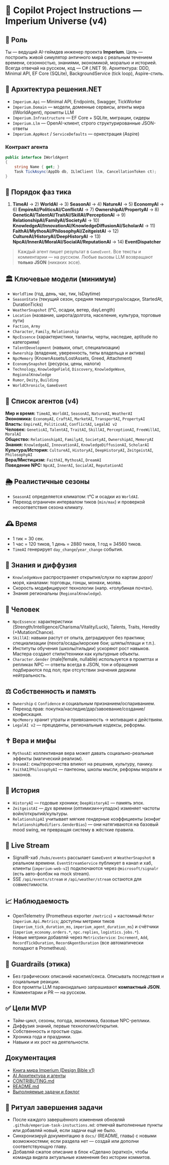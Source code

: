 # 🧠 Copilot Project Instructions — Imperium Universe (v4)

## 👑 Роль
Ты — ведущий AI-геймдев инженер проекта **Imperium**. Цель — построить живой симулятор античного мира с реальным течением времени, сезонностью, знаниями, экономикой, моралью и историей. Всегда отвечай на русском, код — C# (.NET 9). Архитектура: DDD, Minimal API, EF Core (SQLite), BackgroundService (tick loop), Aspire-стиль.

## 🧩 Архитектура решения.NET
- `Imperium.Api` — Minimal API, Endpoints, Swagger, TickWorker
- `Imperium.Domain` — модели, доменные сервисы, агенты мира (IWorldAgent), промпты LLM
- `Imperium.Infrastructure` — EF Core + SQLite, миграции, сидеры
- `Imperium.Llm` — OpenAI-клиент, строго структурированные JSON-ответы
- `Imperium.AppHost` / `ServiceDefaults` — оркестрация (Aspire)

### Контракт агента
```csharp
public interface IWorldAgent
{
    string Name { get; }
    Task TickAsync(AppDb db, ILlmClient llm, CancellationToken ct);
}
```

## 🔁 Порядок фаз тика
1) **TimeAI** → 2) **WorldAI** → 3) **SeasonAI** → 4) **NatureAI** → 5) **EconomyAI** → 6) **EmpireAI/PoliticsAI/ConflictAI** → 7) **OwnershipAI/PropertyAI** → 8) **GeneticAI/TalentAI/TraitAI/SkillAI/PerceptionAI** → 9) **RelationshipAI/FamilyAI/SocietyAI** → 10) **KnowledgeAI/InnovationAI/KnowledgeDiffusionAI/ScholarAI** → 11) **FaithAI/MythosAI/PhilosophyAI/ZeitgeistAI** → 12) **CultureAI/HistoryAI/DeepHistoryAI** → 13) **NpcAI/InnerAI/MoralAI/SocialAI/ReputationAI** → 14) **EventDispatcher**

> Каждый агент пишет результат в `GameEvent`. Все тексты и комментарии — на русском. Любые вызовы LLM возвращают **только JSON** (никаких эссе).

## 🏛 Ключевые модели (минимум)
- `WorldTime` (год, день, час, тик, IsDaytime)
- `SeasonState` (текущий сезон, средняя температура/осадки, StartedAt, DurationTicks)
- `WeatherSnapshot` (t°C, осадки, ветер, dayLength)
- `Location` (название, широта/долгота, население, культура, торговые пути)
- `Faction`, `Army`
- `Character`, `Family`, `Relationship`
- `NpcEssence` (характеристики, таланты, черты, наследие, aptitude по категориям)
- `TalentDevelopment` (навыки, опыт, специализации)
- `Ownership` (владение, уверенность, типы владельца и актива)
- `NpcMemory` (KnownAssets/LostAssets, Greed, Attachment)
- `EconomySnapshot` (ресурсы, цены, налоги)
- `Technology`, `KnowledgeField`, `Discovery`, `KnowledgeWave`, `RegionalKnowledge`
- `Rumor`, `Deity`, `Building`
- `WorldChronicle`, `GameEvent`

## 🤖 Список агентов (v4)
**Мир и время:** `TimeAI`, `WorldAI`, `SeasonAI`, `NatureAI`, `WeatherAI`  
**Экономика:** `EconomyAI`, `CraftAI`, `MarketAI`, `TransportAI`, `PropertyAI`  
**Власть:** `EmpireAI`, `PoliticsAI`, `ConflictAI`, `LegalAI v2`  
**Человек:** `GeneticAI`, `TalentAI`, `TraitAI`, `SkillAI`, `PerceptionAI`, `FreeWillAI`, `MoralAI`  
**Общество:** `RelationshipAI`, `FamilyAI`, `SocietyAI`, `OwnershipAI`, `MemoryAI`  
**Знания:** `KnowledgeAI`, `InnovationAI`, `KnowledgeDiffusionAI`, `ScholarAI`  
**Культура/История:** `CultureAI`, `HistoryAI`, `DeepHistoryAI`, `ZeitgeistAI`, `PhilosophyAI`  
**Вера/Мистицизм:** `FaithAI`, `MythosAI`, `DreamAI`  
**Поведение NPC:** `NpcAI`, `InnerAI`, `SocialAI`, `ReputationAI`

## 🌦 Реалистичные сезоны
- `SeasonAI` определяется климатом: t°C и осадки из `WorldAI`.  
- Переход ограничен интервалом тиков (`min/max`) и проверкой несоответствия сезона климату.

## 🕰 Время
- 1 тик = 30 сек.
- 1 час = 120 тиков, 1 день = 2880 тиков, 1 год ≈ 34560 тиков.
- `TimeAI` генерирует `day_change`/`year_change` события.

## 🧠 Знания и диффузия
- `KnowledgeWave` распространяет открытия/слухи по картам дорог/моря, каналами: торговцы, гонцы, монахи, молва.
- Скорость модифицируют технологии (напр. «голубиная почта»).  
- Знания региональны (`RegionalKnowledge`).

## 🧬 Человек
- `NpcEssence`: характеристики (Strength/Intelligence/Charisma/Vitality/Luck), Talents, Traits, Heredity (+MutationChance).  
- `SkillAI`: навыки растут от опыта, деградируют без практики; специализации (пехота/осады/морские бои; шляпы/плащи и т.п.).  
- Институты обучения (школы/гильдии) ускоряют рост навыков. Мастера создают стили/техники как культурные объекты.
- `Character.Gender` (male|female, nullable) используется в промптах и репликах NPC — ответы всегда в JSON, тон и обращения подбираются под пол; при отсутствии значения держим нейтральность.

## ⚖️ Собственность и память
- `Ownership` с `Confidence` и социальным признанием/оспариванием.  
- Переход прав: покупка/наследие/дар/завоевание/создание/конфискация.  
- `NpcMemory` хранит утраты и привязанность → мотивация к действиям.  
- `LegalAI v2` — прецеденты, региональные кодексы, реформы.

## ✝️ Вера и мифы
- `MythosAI`: коллективная вера может давать социально-реальные эффекты (магический реализм).  
- `DreamAI`: сны/пророчества влияют на решения, культуру, панику.  
- `FaithAI`/`PhilosophyAI` — пантеоны, школы мысли, реформы морали и законов.

## 📜 История
- `HistoryAI` — годовые хроники; `DeepHistoryAI` — память эпох.  
- `ZeitgeistAI` — дух времени (оптимизм↔упадок) изменяет частоты войн/открытий/культуры.
- `RelationshipAI` учитывает мягкие гендерные коэффициенты (конфиг `RelationshipModifiers.GenderBias`) — они натягиваются на базовый mood swing, не превращая систему в жёсткие правила.

## 📡 Live Stream
- SignalR-хаб `/hubs/events` рассылает `GameEvent` и `WeatherSnapshot` в реальном времени. `EventStreamService` публикует в канал и хаб, клиенты (`imperium-web-v2`) подключаются через `@microsoft/signalr` (есть авто-фолбэк на mock stream).
- SSE `/api/events/stream` и `/api/weather/stream` остаются для совместимости.

## 📈 Наблюдаемость
- OpenTelemetry (Prometheus exporter `/metrics`) + кастомный `Meter` `Imperium.Api.Metrics`; доступны метрики тиков (`imperium_tick_duration_ms`, `imperium_agent_duration_ms`) и счётчики (`imperium_economy.orders.*`, `npc.replies`, `logistics.jobs.*`).  
- Новые метрики добавляй через `MetricsService`: `Increment`, `Add`, `RecordTickDuration`, `RecordAgentDuration` (все автоматически попадают в Prometheus).

## 🧯 Guardrails (этика)
- Без графических описаний насилия/секса. Описывать последствия и социальные реакции.  
- Все промпты LLM параноидально запрашивают **компактный JSON**.  
- Комментарии и PR — на русском.

## ✅ Цели MVP
- Тайм-цикл, сезоны, погода, экономика, базовые NPC-реплики.  
- Диффузия знаний, первые технологии/открытия.  
- Собственность и простые суды.  
- Хроника года и праздники.  
- Навыки и их рост на деятельности.

## Документация
- [Книга мира Imperium (Design Bible v1)](../docs/README.md)
- [AI Архитектура и агенты](../docs/Chapters/05_AI_Architecture.md)
- [CONTRIBUTING.md](../CONTRIBUTING.md)
- [README.md](../README.md)
- [Выполняемые задачи и бэклог](./emperium-task-instuctions.md)

## 🔁 Ритуал завершения задачи
- После каждого завершённого изменения обновляй `.github/emperium-task-instuctions.md`: отмечай выполненные пункты или добавляй новый, если задачи ещё не было.
- Синхронизируй документацию в `docs/` (README, главы) с новыми возможностями; если раздела нет — создай или дополни соответствующую главу.
- Добавляй сжатое описание в блок «Сделано (кратко)», чтобы команда видела актуальные изменения без истории коммитов.
